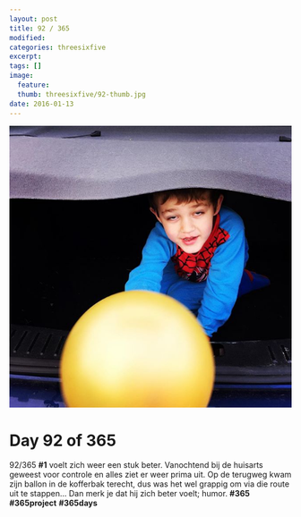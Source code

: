 ```yaml
---
layout: post
title: 92 / 365
modified:
categories: threesixfive
excerpt:
tags: []
image:
  feature: 
  thumb: threesixfive/92-thumb.jpg
date: 2016-01-13
---
```


![92](/images/threesixfive/92.jpg)

# Day 92 of 365

92/365 **\#1** voelt zich weer een stuk beter. Vanochtend bij de huisarts geweest voor controle en alles ziet er weer prima uit. Op de terugweg kwam zijn ballon in de kofferbak terecht, dus was het wel grappig om via die route uit te stappen... Dan merk je dat hij zich beter voelt; humor. **\#365** **\#365project** **\#365days** 
